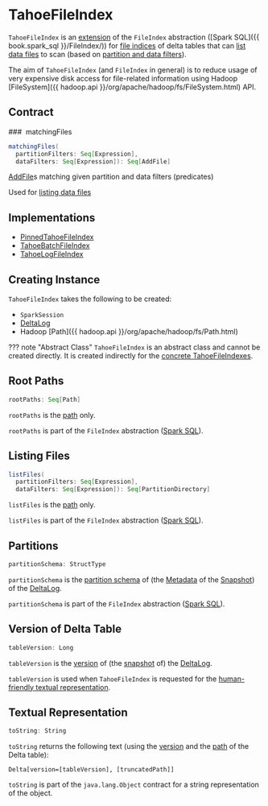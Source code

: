 # TahoeFileIndex

`TahoeFileIndex` is an [extension](#contract) of the `FileIndex` abstraction ([Spark SQL]({{ book.spark_sql }}/FileIndex/)) for [file indices](#implementations) of delta tables that can [list data files](#listFiles) to scan (based on [partition and data filters](#matchingFiles)).

The aim of `TahoeFileIndex` (and `FileIndex` in general) is to reduce usage of very expensive disk access for file-related information using Hadoop [FileSystem]({{ hadoop.api }}/org/apache/hadoop/fs/FileSystem.html) API.

## Contract

### <span id="matchingFiles"> matchingFiles

```scala
matchingFiles(
  partitionFilters: Seq[Expression],
  dataFilters: Seq[Expression]): Seq[AddFile]
```

[AddFile](AddFile.md)s matching given partition and data filters (predicates)

Used for [listing data files](#listFiles)

## Implementations

* [PinnedTahoeFileIndex](PinnedTahoeFileIndex.md)
* [TahoeBatchFileIndex](TahoeBatchFileIndex.md)
* [TahoeLogFileIndex](TahoeLogFileIndex.md)

## Creating Instance

`TahoeFileIndex` takes the following to be created:

* <span id="spark"> `SparkSession`
* <span id="deltaLog"> [DeltaLog](DeltaLog.md)
* <span id="path"> Hadoop [Path]({{ hadoop.api }}/org/apache/hadoop/fs/Path.html)

??? note "Abstract Class"
    `TahoeFileIndex` is an abstract class and cannot be created directly. It is created indirectly for the [concrete TahoeFileIndexes](#implementations).

## <span id="rootPaths"> Root Paths

```scala
rootPaths: Seq[Path]
```

`rootPaths` is the [path](#path) only.

`rootPaths` is part of the `FileIndex` abstraction ([Spark SQL](https://jaceklaskowski.github.io/mastering-spark-sql-book/FileIndex/#rootPaths)).

## <span id="listFiles"> Listing Files

```scala
listFiles(
  partitionFilters: Seq[Expression],
  dataFilters: Seq[Expression]): Seq[PartitionDirectory]
```

`listFiles` is the [path](#path) only.

`listFiles` is part of the `FileIndex` abstraction ([Spark SQL](https://jaceklaskowski.github.io/mastering-spark-sql-book/FileIndex/#listFiles)).

## <span id="partitionSchema"> Partitions

```scala
partitionSchema: StructType
```

`partitionSchema` is the [partition schema](Metadata.md#partitionSchema) of (the [Metadata](Snapshot.md#metadata) of the [Snapshot](DeltaLog.md#snapshot)) of the [DeltaLog](#deltaLog).

`partitionSchema` is part of the `FileIndex` abstraction ([Spark SQL](https://jaceklaskowski.github.io/mastering-spark-sql-book/FileIndex/#partitionSchema)).

## <span id="tableVersion"> Version of Delta Table

```scala
tableVersion: Long
```

`tableVersion` is the [version](Snapshot.md#version) of (the [snapshot](DeltaLog.md#snapshot) of) the [DeltaLog](#deltaLog).

`tableVersion` is used when `TahoeFileIndex` is requested for the [human-friendly textual representation](#toString).

## <span id="toString"> Textual Representation

```scala
toString: String
```

`toString` returns the following text (using the [version](tableVersion) and the [path](#path) of the Delta table):

```text
Delta[version=[tableVersion], [truncatedPath]]
```

 `toString` is part of the `java.lang.Object` contract for a string representation of the object.
